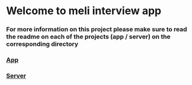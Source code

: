 # Welcome to meli interview app
### For more information on this project please make sure to read the readme on each of the projects (app / server) on the corresponding directory

### [App](http://https://github.com/haylinguerra/ml-test/tree/main/app "App")
### [Server](http://https://github.com/haylinguerra/ml-test/tree/main/server "Server")